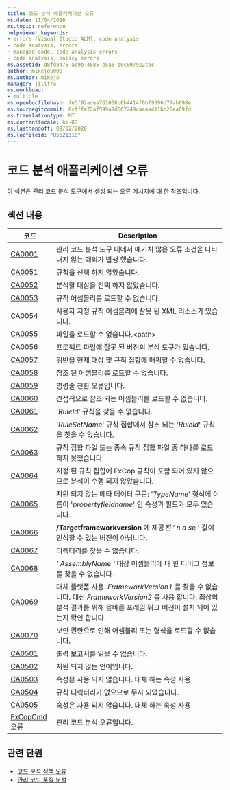 ```yaml
---
title: 코드 분석 애플리케이션 오류
ms.date: 11/04/2016
ms.topic: reference
helpviewer_keywords:
- errors [Visual Studio ALM], code analysis
- code analysis, errors
- managed code, code analysis errors
- code analysis, policy errors
ms.assetid: d8fd9475-ac9b-4085-b5a3-b0c807922cac
author: mikejo5000
ms.author: mikejo
manager: jillfra
ms.workload:
- multiple
ms.openlocfilehash: fe3f92adea762058b6b4414f0bf9596d77ab698e
ms.sourcegitcommit: 6cfffa72af599a9d667249caaaa411bb28ea69fd
ms.translationtype: MT
ms.contentlocale: ko-KR
ms.lasthandoff: 09/02/2020
ms.locfileid: "85521318"
---
```

# <a name="code-analysis-application-errors"></a>코드 분석 애플리케이션 오류

이 섹션은 관리 코드 분석 도구에서 생성 되는 오류 메시지에 대 한 참조입니다.

## <a name="in-this-section"></a>섹션 내용

|코드|Description|
|-|-|
|[CA0001](ca0001.md)|관리 코드 분석 도구 내에서 예기치 않은 오류 조건을 나타내지 않는 예외가 발생 했습니다.|
|[CA0051](ca0051.md)|규칙을 선택 하지 않았습니다.|
|[CA0052](ca0052.md)|분석할 대상을 선택 하지 않았습니다.|
|[CA0053](ca0053.md)|규칙 어셈블리를 로드할 수 없습니다.|
|[CA0054](ca0054.md)|사용자 지정 규칙 어셈블리에 잘못 된 XML 리소스가 있습니다.|
|[CA0055](ca0055.md)|파일을 로드할 수 없습니다.\<path>|
|[CA0056](ca0056.md)|프로젝트 파일에 잘못 된 버전의 분석 도구가 있습니다.|
|[CA0057](ca0057.md)|위반을 현재 대상 및 규칙 집합에 매핑할 수 없습니다.|
|[CA0058](ca0058.md)|참조 된 어셈블리를 로드할 수 없습니다.|
|[CA0059](ca0059.md)|명령줄 전환 오류입니다.|
|[CA0060](ca0060.md)|간접적으로 참조 되는 어셈블리를 로드할 수 없습니다.|
|[CA0061](ca0061.md)|'*RuleId*' 규칙을 찾을 수 없습니다.|
|[CA0062](ca0062.md)|'*RuleSetName*' 규칙 집합에서 참조 되는 '*RuleId*' 규칙을 찾을 수 없습니다.|
|[CA0063](ca0063.md)|규칙 집합 파일 또는 종속 규칙 집합 파일 중 하나를 로드 하지 못했습니다.|
|[CA0064](ca0064.md)|지정 된 규칙 집합에 FxCop 규칙이 포함 되어 있지 않으므로 분석이 수행 되지 않았습니다.|
|[CA0065](ca0065.md)|지원 되지 않는 메타 데이터 구문: '*TypeName*' 형식에 이름이 '*propertyfieldname*' 인 속성과 필드가 모두 있습니다.|
|[CA0066](ca0066.md)|**/Targetframeworkversion** 에 제공*된 ' n a s*e ' 값이 인식할 수 있는 버전이 아닙니다.|
|[CA0067](ca0067.md)|디렉터리를 찾을 수 없습니다.|
|[CA0068](ca0068.md)|*' AssemblyName '* 대상 어셈블리에 대 한 디버그 정보를 찾을 수 없습니다.|
|[CA0069](ca0069.md)|대체 플랫폼 사용. *FrameworkVersion1* 를 찾을 수 없습니다. 대신 *FrameworkVersion2* 를 사용 합니다. 최상의 분석 결과를 위해 올바른 프레임 워크 버전이 설치 되어 있는지 확인 합니다.|
|[CA0070](ca0070.md)|보안 권한으로 인해 어셈블리 또는 형식을 로드할 수 없습니다.|
|[CA0501](ca0501.md)|출력 보고서를 읽을 수 없습니다.|
|[CA0502](ca0502.md)|지원 되지 않는 언어입니다.|
|[CA0503](ca0503.md)|속성은 사용 되지 않습니다. 대체 하는 속성 사용|
|[CA0504](ca0504.md)|규칙 디렉터리가 없으므로 무시 되었습니다.|
|[CA0505](ca0505.md)|속성은 사용 되지 않습니다. 대체 하는 속성 사용|
|[FxCopCmd 오류](fxcopcmd-errors.md)|관리 코드 분석 오류입니다.|

## <a name="related-sections"></a>관련 단원

- [코드 분석 정책 오류](../code-quality/code-analysis-policy-errors.md)
- [관리 코드 품질 분석](../code-quality/code-analysis-for-managed-code-overview.md)

